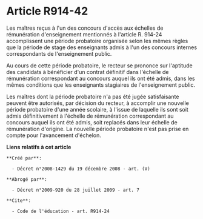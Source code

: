 # Article R914-42

Les maîtres reçus à l'un des concours d'accès aux échelles de rémunération d'enseignement mentionnés à l'article R. 914-24
accomplissent une période probatoire organisée selon les mêmes règles que la période de stage des enseignants admis à l'un
des concours internes correspondants de l'enseignement public. 

Au cours de cette période probatoire, le recteur se prononce sur l'aptitude des candidats à bénéficier d'un contrat définitif
dans l'échelle de rémunération correspondant au concours auquel ils ont été admis, dans les mêmes conditions que les
enseignants stagiaires de l'enseignement public. 

Les maîtres dont la période probatoire n'a pas été jugée satisfaisante peuvent être autorisés, par décision du recteur, à
accomplir une nouvelle période probatoire d'une année scolaire, à l'issue de laquelle ils sont soit admis définitivement à
l'échelle de rémunération correspondant au concours auquel ils ont été admis, soit replacés dans leur échelle de rémunération
d'origine. La nouvelle période probatoire n'est pas prise en compte pour l'avancement d'échelon.

**Liens relatifs à cet article**

	**Créé par**:

	  - Décret n°2008-1429 du 19 décembre 2008 - art. (V)

	**Abrogé par**:

	  - Décret n°2009-920 du 28 juillet 2009 - art. 7

	**Cite**:

	  - Code de l'éducation - art. R914-24
